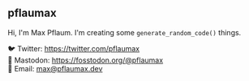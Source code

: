 ## pflaumax  
Hi, I'm Max Pflaum. I'm creating some `generate_random_code()` things.  

🐦 Twitter: https://twitter.com/pflaumax  
🦣 Mastodon: https://fosstodon.org/@pflaumax  
📧 Email: max@pflaumax.dev 
